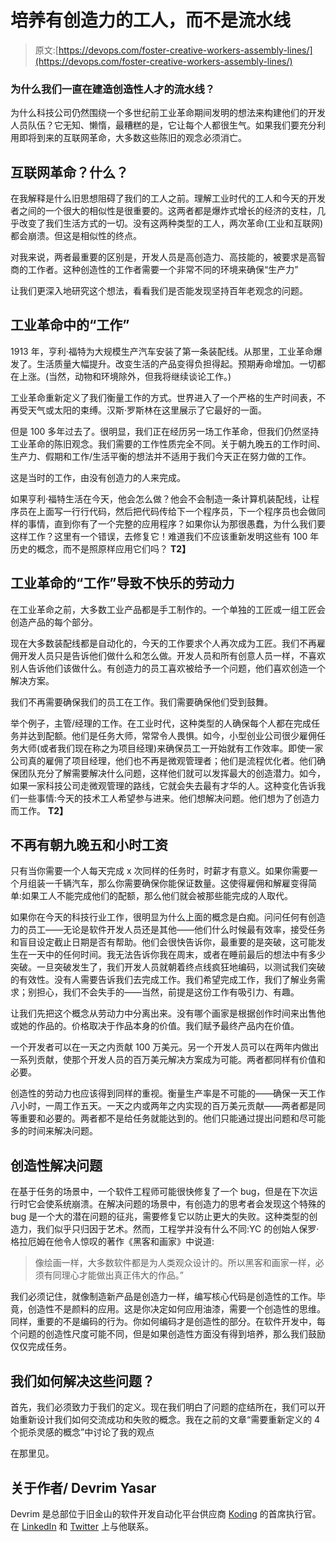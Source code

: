 # 培养有创造力的工人，而不是流水线

> 原文:[https://devops.com/foster-creative-workers-assembly-lines/](https://devops.com/foster-creative-workers-assembly-lines/)

### 为什么我们一直在建造创造性人才的流水线？

为什么科技公司仍然围绕一个多世纪前工业革命期间发明的想法来构建他们的开发人员队伍？它无知、懒惰，最糟糕的是，它让每个人都很生气。如果我们要充分利用即将到来的互联网革命，大多数这些陈旧的观念必须消亡。

## 互联网革命？什么？

在我解释是什么旧思想阻碍了我们的工人之前。理解工业时代的工人和今天的开发者之间的一个很大的相似性是很重要的。这两者都是爆炸式增长的经济的支柱，几乎改变了我们生活方式的一切。没有这两种类型的工人，两次革命(工业和互联网)都会崩溃。但这是相似性的终点。

对我来说，两者最重要的区别是，开发人员是高创造力、高技能的，被要求是高智商的工作者。这种创造性的工作者需要一个非常不同的环境来确保“生产力”

让我们更深入地研究这个想法，看看我们是否能发现坚持百年老观念的问题。

## 工业革命中的“工作”

1913 年，亨利·福特为大规模生产汽车安装了第一条装配线。从那里，工业革命爆发了。生活质量大幅提升。改变生活的产品变得负担得起。预期寿命增加。一切都在上涨。(当然，动物和环境除外，但我将继续谈论工作。)

工业革命重新定义了我们衡量工作的方式。世界进入了一个严格的生产时间表，不再受天气或太阳的束缚。汉斯·罗斯林在这里展示了它最好的一面。

但是 100 多年过去了。很明显，我们正在经历另一场工作革命，但我们仍然坚持工业革命的陈旧观念。我们需要的工作性质完全不同。关于朝九晚五的工作时间、生产力、假期和工作/生活平衡的想法并不适用于我们今天正在努力做的工作。

这是当时的工作，由没有创造力的人来完成。

如果亨利·福特生活在今天，他会怎么做？他会不会制造一条计算机装配线，让程序员在上面写一行行代码，然后把代码传给下一个程序员，下一个程序员也会做同样的事情，直到你有了一个完整的应用程序？如果你认为那很愚蠢，为什么我们要这样工作？这里有一个错误，去修复它！难道我们不应该重新发明这些有 100 年历史的概念，而不是照原样应用它们吗？ **T2】**

## 工业革命的“工作”导致不快乐的劳动力

在工业革命之前，大多数工业产品都是手工制作的。一个单独的工匠或一组工匠会创造产品的每个部分。

现在大多数装配线都是自动化的，今天的工作要求个人再次成为工匠。我们不再雇佣开发人员只是告诉他们做什么和怎么做。开发人员和所有创意人员一样，不喜欢别人告诉他们该做什么。有创造力的员工喜欢被给予一个问题，他们喜欢创造一个解决方案。

我们不再需要确保我们的员工在工作。我们需要确保他们受到鼓舞。

举个例子，主管/经理的工作。在工业时代，这种类型的人确保每个人都在完成任务并达到配额。他们是任务大师，常常令人畏惧。如今，小型创业公司很少雇佣任务大师(或者我们现在称之为项目经理)来确保员工一开始就有工作效率。即使一家公司真的雇佣了项目经理，他们也不再是微观管理者；他们是流程优化者。他们确保团队充分了解需要解决什么问题，这样他们就可以发挥最大的创造潜力。如今，如果一家科技公司走微观管理的路线，它就会失去最有才华的人。这种变化告诉我们一些事情:今天的技术工人希望参与进来。他们想解决问题。他们想为了创造力而工作。 **T2】**

## 不再有朝九晚五和小时工资

只有当你需要一个人每天完成 x 次同样的任务时，时薪才有意义。如果你需要一个月组装一千辆汽车，那么你需要确保你能保证数量。这使得雇佣和解雇变得简单:如果工人不能完成他们的配额，那么他们就会被那些能完成的人取代。

如果你在今天的科技行业工作，很明显为什么上面的概念是白痴。问问任何有创造力的员工——无论是软件开发人员还是其他——他们什么时候最有效率，接受任务和盲目设定截止日期是否有帮助。他们会很快告诉你，最重要的是突破，这可能发生在一天中的任何时间。我无法告诉你我在周末，或者在睡前最后的想法中有多少突破。一旦突破发生了，我们开发人员就朝着终点线疯狂地编码，以测试我们突破的有效性。没有人需要告诉我们去完成工作。我们希望完成工作，我们了解业务需求；别担心，我们不会失手的——当然，前提是这份工作有吸引力、有趣。

让我们先把这个概念从劳动力中分离出来。没有哪个画家是根据创作时间来出售他或她的作品的。价格取决于作品本身的价值。我们赋予最终产品内在价值。

一个开发者可以在一天之内贡献 100 万美元。另一个开发人员可以在两年内做出一系列贡献，使那个开发人员的百万美元解决方案成为可能。两者都同样有价值和必要。

创造性的劳动力也应该得到同样的重视。衡量生产率是不可能的——确保一天工作八小时，一周工作五天。一天之内或两年之内实现的百万美元贡献——两者都是同等重要和必要的。两者都不是给任务就能达到的。他们只能通过提出问题和尽可能多的时间来解决问题。

## 创造性解决问题

在基于任务的场景中，一个软件工程师可能很快修复了一个 bug，但是在下次运行时它会使系统崩溃。在解决问题的场景中，有创造力的思考者会发现这个特殊的 bug 是一个大的潜在问题的征兆，需要修复它以防止更大的失败。这种类型的创造力，我们似乎只归因于艺术。然而，工程学并没有什么不同:YC 的创始人保罗·格拉厄姆在他令人惊叹的著作《黑客和画家》中说道:

> 像绘画一样，大多数软件都是为人类观众设计的。所以黑客和画家一样，必须有同理心才能做出真正伟大的作品。”

我们必须记住，就像制造新产品是创造力一样，编写核心代码是创造性的工作。毕竟，创造性不是颜料的应用。这是你决定如何应用油漆，需要一个创造性的思维。同样，重要的不是编码的行为。你如何编码才是创造性的部分。在软件开发中，每个问题的创造性尺度可能不同，但是如果创造性方面没有得到培养，那么我们鼓励仅仅完成任务。

## 我们如何解决这些问题？

首先，我们必须致力于我们的定义。现在我们明白了问题的症结所在，我们可以开始重新设计我们如何交流成功和失败的概念。我在之前的文章“需要重新定义的 4 个扼杀灵感的概念”中讨论了我的观点

在那里见。

## 关于作者/ Devrim Yasar

Devrim 是总部位于旧金山的软件开发自动化平台供应商 [Koding](https://www.koding.com) 的首席执行官。在 [LinkedIn](https://www.linkedin.com/in/dyasar) 和 [Twitter](https://www.twitter.com/devrimyasar) 上与他联系。
